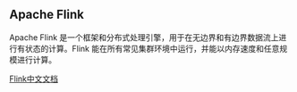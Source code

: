 Apache Flink
-
Apache Flink 是一个框架和分布式处理引擎，用于在无边界和有边界数据流上进行有状态的计算。Flink 能在所有常见集群环境中运行，并能以内存速度和任意规模进行计算。

[Flink中文文档](https://flink.apache.org/zh/flink-architecture.html)
